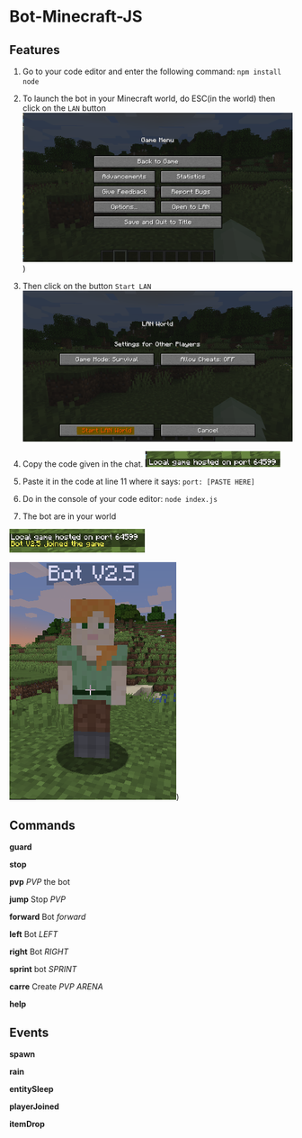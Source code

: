 # Bot-Minecraft-JS

## Features

1) Go to your code editor and enter the following command: `npm install node`

2) To launch the bot in your Minecraft world, do ESC(in the world) then click on the `LAN` button
 ![No Preview :(](https://github.com/Creator754915/Bot-Minecraft-JS/blob/main/images/lan.png))
 
3) Then click on the button `Start LAN`
 ![No Preview :(](https://github.com/Creator754915/Bot-Minecraft-JS/blob/main/images/start%20lan.png)
 
4) Copy the code given in the chat.
 ![No Preview :(](https://github.com/Creator754915/Bot-Minecraft-JS/blob/main/images/code%20lan.png)
 
5) Paste it in the code at line 11 where it says: `port: [PASTE HERE]`

6) Do in the console of your code editor: `node index.js`

7) The bot are in your world

 ![No Preview :(](https://github.com/Creator754915/Bot-Minecraft-JS/blob/main/images/bot%20join.png)

 ![No Preview :(](https://github.com/Creator754915/Bot-Minecraft-JS/blob/main/images/bot%20here.png))

## Commands

**guard**

**stop**

**pvp** *PVP* the bot

**jump** Stop *PVP*

**forward** Bot *forward*

**left** Bot *LEFT*

**right** Bot *RIGHT*

**sprint** bot *SPRINT*

**carre** Create *PVP ARENA*

**help** 

## Events
  
**spawn**

**rain**

**entitySleep**

**playerJoined**

**itemDrop**
